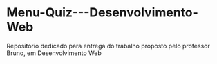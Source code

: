 # Menu-Quiz---Desenvolvimento-Web
Repositório dedicado para entrega do trabalho proposto pelo professor Bruno, em Desenvolvimento Web
